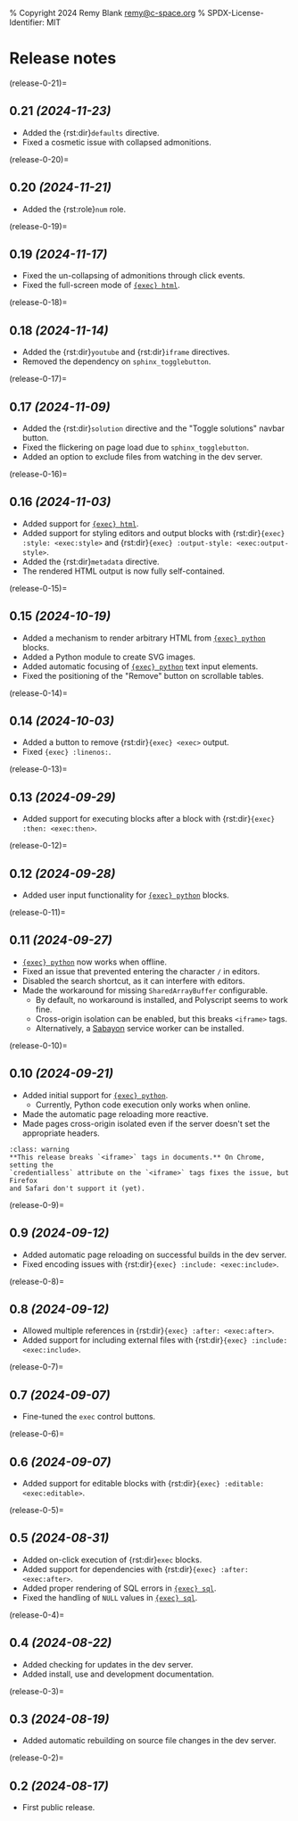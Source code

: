 % Copyright 2024 Remy Blank <remy@c-space.org>
% SPDX-License-Identifier: MIT

# Release notes

(release-0-21)=
## 0.21 *(2024-11-23)*

- Added the {rst:dir}`defaults` directive.
- Fixed a cosmetic issue with collapsed admonitions.

(release-0-20)=
## 0.20 *(2024-11-21)*

- Added the {rst:role}`num` role.

(release-0-19)=
## 0.19 *(2024-11-17)*

- Fixed the un-collapsing of admonitions through click events.
- Fixed the full-screen mode of [`{exec} html`](/demo/html).

(release-0-18)=
## 0.18 *(2024-11-14)*

- Added the {rst:dir}`youtube` and {rst:dir}`iframe` directives.
- Removed the dependency on `sphinx_togglebutton`.

(release-0-17)=
## 0.17 *(2024-11-09)*

- Added the {rst:dir}`solution` directive and the "Toggle solutions" navbar
  button.
- Fixed the flickering on page load due to `sphinx_togglebutton`.
- Added an option to exclude files from watching in the dev server.

(release-0-16)=
## 0.16 *(2024-11-03)*

- Added support for [`{exec} html`](/demo/html).
- Added support for styling editors and output blocks with
  {rst:dir}`{exec} :style: <exec:style>` and
  {rst:dir}`{exec} :output-style: <exec:output-style>`.
- Added the {rst:dir}`metadata` directive.
- The rendered HTML output is now fully self-contained.

(release-0-15)=
## 0.15 *(2024-10-19)*

- Added a mechanism to render arbitrary HTML from
  [`{exec} python`](/demo/python) blocks.
- Added a Python module to create SVG images.
- Added automatic focusing of [`{exec} python`](/demo/python) text input
  elements.
- Fixed the positioning of the "Remove" button on scrollable tables.

(release-0-14)=
## 0.14 *(2024-10-03)*

- Added a button to remove {rst:dir}`{exec} <exec>` output.
- Fixed `{exec} :linenos:`.

(release-0-13)=
## 0.13 *(2024-09-29)*

- Added support for executing blocks after a block with
  {rst:dir}`{exec} :then: <exec:then>`.

(release-0-12)=
## 0.12 *(2024-09-28)*

- Added user input functionality for [`{exec} python`](/demo/python) blocks.

(release-0-11)=
## 0.11 *(2024-09-27)*

- [`{exec} python`](/demo/python) now works when offline.
- Fixed an issue that prevented entering the character `/` in editors.
- Disabled the search shortcut, as it can interfere with editors.
- Made the workaround for missing `SharedArrayBuffer` configurable.
  - By default, no workaround is installed, and Polyscript seems to work fine.
  - Cross-origin isolation can be enabled, but this breaks `<iframe>` tags.
  - Alternatively, a [Sabayon](https://github.com/WebReflection/sabayon) service
    worker can be installed.

(release-0-10)=
## 0.10 *(2024-09-21)*

- Added initial support for [`{exec} python`](/demo/python).
  - Currently, Python code execution only works when online.
- Made the automatic page reloading more reactive.
- Made pages cross-origin isolated even if the server doesn't set the
  appropriate headers.

```{admonition} Warning
:class: warning
**This release breaks `<iframe>` tags in documents.** On Chrome, setting the
`credentialless` attribute on the `<iframe>` tags fixes the issue, but Firefox
and Safari don't support it (yet).
```

(release-0-9)=
## 0.9 *(2024-09-12)*

- Added automatic page reloading on successful builds in the dev server.
- Fixed encoding issues with {rst:dir}`{exec} :include: <exec:include>`.

(release-0-8)=
## 0.8 *(2024-09-12)*

- Allowed multiple references in {rst:dir}`{exec} :after: <exec:after>`.
- Added support for including external files with
  {rst:dir}`{exec} :include: <exec:include>`.

(release-0-7)=
## 0.7 *(2024-09-07)*

- Fine-tuned the `exec` control buttons.

(release-0-6)=
## 0.6 *(2024-09-07)*

- Added support for editable blocks with
  {rst:dir}`{exec} :editable: <exec:editable>`.

(release-0-5)=
## 0.5 *(2024-08-31)*

- Added on-click execution of {rst:dir}`exec` blocks.
- Added support for dependencies with {rst:dir}`{exec} :after: <exec:after>`.
- Added proper rendering of SQL errors in [`{exec} sql`](/demo/sql).
- Fixed the handling of `NULL` values in [`{exec} sql`](/demo/sql).

(release-0-4)=
## 0.4 *(2024-08-22)*

- Added checking for updates in the dev server.
- Added install, use and development documentation.

(release-0-3)=
## 0.3 *(2024-08-19)*

- Added automatic rebuilding on source file changes in the dev server.

(release-0-2)=
## 0.2 *(2024-08-17)*

- First public release.
